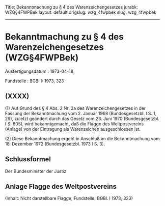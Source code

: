 Title: Bekanntmachung zu § 4 des Warenzeichengesetzes
jurabk: WZG§4FWPBek
layout: default
origslug: wzg_4fwpbek
slug: wzg_4fwpbek

---

# Bekanntmachung zu § 4 des Warenzeichengesetzes (WZG§4FWPBek)

Ausfertigungsdatum
:   1973-04-18

Fundstelle
:   BGBl I: 1973, 323



## (XXXX)

(1) Auf Grund des § 4 Abs. 2 Nr. 3a des Warenzeichengesetzes in der
Fassung der Bekanntmachung vom 2. Januar 1968 (Bundesgesetzbl. I S. 1,
29), zuletzt geändert durch das Gesetz vom 23. Juni 1970
(Bundesgesetzbl. I S. 805), wird bekanntgemacht, daß die Flagge des
Weltpostvereins (Anlage) von der Eintragung als Warenzeichen
ausgeschlossen ist.

(2) Diese Bekanntmachung ergeht in Anschluß an die Bekanntmachung vom
18\. Dezember 1972 (Bundesgesetzbl. 1973 I S. 3).


## Schlussformel

Der Bundesminister der Justiz


## Anlage Flagge des Weltpostvereins

(Inhalt: Nicht darstellbare Flagge,
Fundstelle: BGBl. I 1973, 323)

